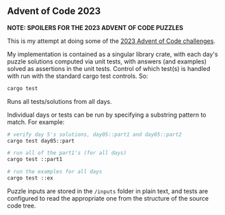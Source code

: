 Advent of Code 2023
-------------------

**NOTE: SPOILERS FOR THE 2023 ADVENT OF CODE PUZZLES**

This is my attempt at doing some of the
[2023 Advent of Code challenges](https://adventofcode.com/events/2023).

My implementation is contained as a singular library crate, with each day's
puzzle solutions computed via unit tests, with answers (and examples) solved as
assertions in the unit tests.  Control of which test(s) is handled with run with
the standard cargo test controls. So:

```sh
cargo test
```

Runs all tests/solutions from all days.

Individual days or tests can be run by specifying a substring pattern to match.
For example:

```sh
# verify day 5's solutions, day05::part1 and day05::part2
cargo test day05::part

# run all of the part1's (for all days)
cargo test ::part1

# run the examples for all days
cargo test ::ex
```

Puzzle inputs are stored in the `/inputs` folder in plain text, and tests are
configured to read the appropriate one from the structure of the source code
tree.

